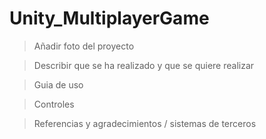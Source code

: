 # Unity_MultiplayerGame

> Añadir foto del proyecto

> Describir que se ha realizado y que se quiere realizar

> Guia de uso

> Controles

> Referencias y agradecimientos / sistemas de terceros
